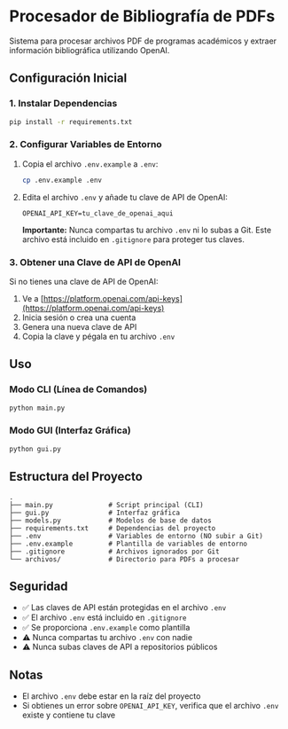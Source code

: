 # Procesador de Bibliografía de PDFs

Sistema para procesar archivos PDF de programas académicos y extraer información bibliográfica utilizando OpenAI.

## Configuración Inicial

### 1. Instalar Dependencias

```bash
pip install -r requirements.txt
```

### 2. Configurar Variables de Entorno

1. Copia el archivo `.env.example` a `.env`:
   ```bash
   cp .env.example .env
   ```

2. Edita el archivo `.env` y añade tu clave de API de OpenAI:
   ```
   OPENAI_API_KEY=tu_clave_de_openai_aqui
   ```

   **Importante:** Nunca compartas tu archivo `.env` ni lo subas a Git. Este archivo está incluido en `.gitignore` para proteger tus claves.

### 3. Obtener una Clave de API de OpenAI

Si no tienes una clave de API de OpenAI:
1. Ve a [https://platform.openai.com/api-keys](https://platform.openai.com/api-keys)
2. Inicia sesión o crea una cuenta
3. Genera una nueva clave de API
4. Copia la clave y pégala en tu archivo `.env`

## Uso

### Modo CLI (Línea de Comandos)

```bash
python main.py
```

### Modo GUI (Interfaz Gráfica)

```bash
python gui.py
```

## Estructura del Proyecto

```
.
├── main.py              # Script principal (CLI)
├── gui.py               # Interfaz gráfica
├── models.py            # Modelos de base de datos
├── requirements.txt     # Dependencias del proyecto
├── .env                 # Variables de entorno (NO subir a Git)
├── .env.example         # Plantilla de variables de entorno
├── .gitignore           # Archivos ignorados por Git
└── archivos/            # Directorio para PDFs a procesar
```

## Seguridad

- ✅ Las claves de API están protegidas en el archivo `.env`
- ✅ El archivo `.env` está incluido en `.gitignore`
- ✅ Se proporciona `.env.example` como plantilla
- ⚠️ Nunca compartas tu archivo `.env` con nadie
- ⚠️ Nunca subas claves de API a repositorios públicos

## Notas

- El archivo `.env` debe estar en la raíz del proyecto
- Si obtienes un error sobre `OPENAI_API_KEY`, verifica que el archivo `.env` existe y contiene tu clave

